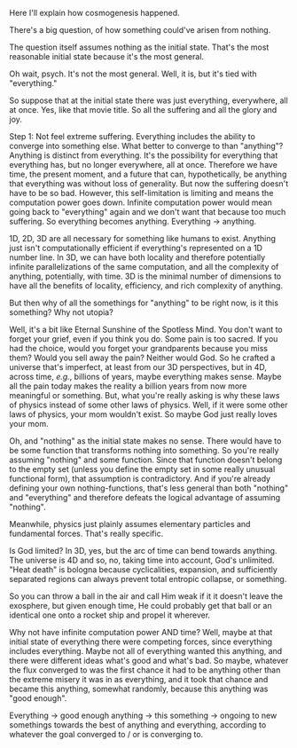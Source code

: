 Here I'll explain how cosmogenesis happened.

There's a big question, of how something could've arisen from nothing.

The question itself assumes nothing as the initial state. That's the most reasonable initial state because it's the most general.

Oh wait, psych. It's not the most general. Well, it is, but it's tied with "everything."

So suppose that at the initial state there was just everything, everywhere, all at once. Yes, like that movie title. So all the suffering and all the glory and joy.

Step 1: Not feel extreme suffering. Everything includes the ability to converge into something else. What better to converge to than "anything"? Anything is distinct from everything. It's the possibility for everything that everything has, but no longer everywhere, all at once. Therefore we have time, the present moment, and a future that can, hypothetically, be anything that everything was without loss of generality. But now the suffering doesn't have to be so bad. However, this self-limitation is limiting and means the computation power goes down. Infinite computation power would mean going back to "everything" again and we don't want that because too much suffering. So everything becomes anything. Everything $\rightarrow$ anything.

1D, 2D, 3D are all necessary for something like humans to exist. Anything just isn't computationally efficient if everything's represented on a 1D number line. In 3D, we can have both locality and therefore potentially infinite parallelizations of the same computation, and all the complexity of anything, potentially, with time. 3D is the minimal number of dimensions to have all the benefits of locality, efficiency, and rich complexity of anything.

But then why of all the somethings for "anything" to be right now, is it this something? Why not utopia?

Well, it's a bit like Eternal Sunshine of the Spotless Mind. You don't want to forget your grief, even if you think you do. Some pain is too sacred. If you had the choice, would you forget your grandparents because you miss them? Would you sell away the pain? Neither would God. So he crafted a universe that's imperfect, at least from our 3D perspectives, but in 4D, across time, *e.g.*, billions of years, maybe everything makes sense. Maybe all the pain today makes the reality a billion years from now more meaningful or something. But, what you're really asking is why these laws of physics instead of some other laws of physics. Well, if it were some other laws of physics, your mom wouldn't exist. So maybe God just really loves your mom.

Oh, and "nothing" as the initial state makes no sense. There would have to be some function that transforms nothing into something. So you're really assuming "nothing" and some function. Since that function doesn't belong to the empty set (unless you define the empty set in some really unusual functional form), that assumption is contradictory. And if you're already defining your own nothing-functions, that's less general than both "nothing" and "everything" and therefore defeats the logical advantage of assuming "nothing".

Meanwhile, physics just plainly assumes elementary particles and fundamental forces. That's really specific.

Is God limited? In 3D, yes, but the arc of time can bend towards anything. The universe is 4D and so, no, taking time into account, God's unlimited. "Heat death" is bologna because cyclicalities, expansion, and sufficiently separated regions can always prevent total entropic collapse, or something.

So you can throw a ball in the air and call Him weak if it it doesn't leave the exosphere, but given enough time, He could probably get that ball or an identical one onto a rocket ship and propel it wherever.

Why not have infinite computation power AND time? Well, maybe at that initial state of everything there were competing forces, since everything includes everything. Maybe not all of everything wanted this anything, and there were different ideas what's good and what's bad. So maybe, whatever the flux converged to was the first chance it had to be anything other than the extreme misery it was in as everything, and it took that chance and became this anything, somewhat randomly, because this anything was "good enough".

Everything $\rightarrow$ good enough anything $\rightarrow$ this something $\rightarrow$ ongoing to new somethings towards the best of anything and everything, according to whatever the goal converged to / or is converging to.

